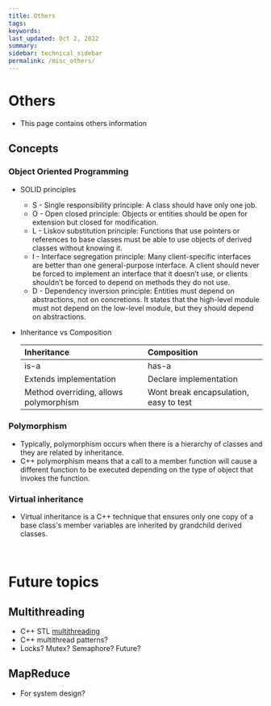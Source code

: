 ```yaml
---
title: Others
tags: 
keywords: 
last_updated: Oct 2, 2022
summary: 
sidebar: technical_sidebar
permalink: /misc_others/
---
```


# Others
- This page contains others information

## Concepts
### Object Oriented Programming
- SOLID principles
  - S - Single responsibility principle: A class should have only one job.  
  - O - Open closed principle: Objects or entities should be open for extension but closed for modification.
  - L - Liskov substitution principle: Functions that use pointers or references to base classes must be able to use objects of derived classes without knowing it.
  - I - Interface segregation principle: Many client-specific interfaces are better than one general-purpose interface. A client should never be forced to implement an interface that it doesn’t use, or clients shouldn’t be forced to depend on methods they do not use.
  - D - Dependency inversion principle: Entities must depend on abstractions, not on concretions. It states that the high-level module must not depend on the low-level module, but they should depend on abstractions.
- Inheritance vs Composition

  | Inheritance | Composition |
  |:------------|:------------|
  | is-a | has-a |
  | Extends implementation | Declare implementation |
  | Method overriding, allows polymorphism | Wont break encapsulation, easy to test |

### Polymorphism
- Typically, polymorphism occurs when there is a hierarchy of classes and they are related by inheritance.
- C++ polymorphism means that a call to a member function will cause a different function to be executed depending on the type of object that invokes the function.

### Virtual inheritance
- Virtual inheritance is a C++ technique that ensures only one copy of a base class's member variables are inherited by grandchild derived classes. 

<br>

# Future topics
## Multithreading
- C++ STL [multithreading](https://www.cplusplus.com/reference/multithreading/)
- C++ multithread patterns?
- Locks? Mutex? Semaphore? Future?

## MapReduce
- For system design?


